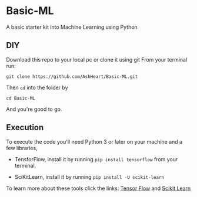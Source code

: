 # Basic-ML
A basic starter kit into Machine Learning using Python

## DIY

Download this repo to your local pc or clone it using git
From your terminal run:

```git clone https://github.com/AshHeart/Basic-ML.git```

Then `cd` into the folder by

```cd Basic-ML```

And you're good to go.

## Execution

To execute the code you'll need Python 3 or later on your machine and a few libraries,
  * TensforFlow, install it by running
    ```pip install tensorflow```
  from your terminal.

  * SciKitLearn, install it by running
    ```pip install -U scikit-learn```

To learn more about these tools click the links:
[Tensor Flow](https://www.tensorflow.org/) and
[Scikit Learn](http://scikit-learn.org/stable/index.html)



